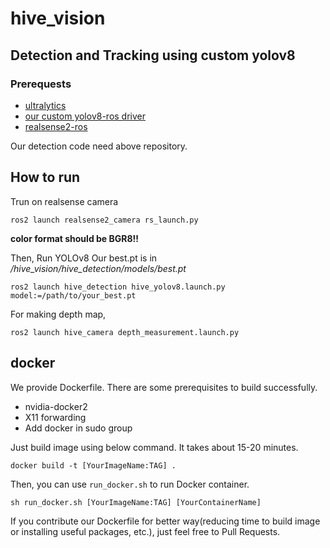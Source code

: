 # hive_vision

## Detection and Tracking using custom yolov8
### Prerequests
- [ultralytics](https://github.com/ultralytics/ultralytics)
- [our custom yolov8-ros driver](https://github.com/taehun-ryu/yolov8_ros)
- [realsense2-ros](https://github.com/IntelRealSense/realsense-ros.git)

Our detection code need above repository.

## How to run
Trun on realsense camera
```
ros2 launch realsense2_camera rs_launch.py
```
**color format should be BGR8!!**

Then, Run YOLOv8
Our best.pt is in */hive_vision/hive_detection/models/best.pt*
```
ros2 launch hive_detection hive_yolov8.launch.py model:=/path/to/your_best.pt
```

For making depth map,
```
ros2 launch hive_camera depth_measurement.launch.py
```

## docker
We provide Dockerfile. There are some prerequisites to build successfully.

- nvidia-docker2
- X11 forwarding
- Add docker in sudo group

Just build image using below command. It takes about 15-20 minutes.
```
docker build -t [YourImageName:TAG] .
```
Then, you can use `run_docker.sh` to run Docker container.
```
sh run_docker.sh [YourImageName:TAG] [YourContainerName]
```
If you contribute our Dockerfile for better way(reducing time to build image or installing useful packages, etc.), just feel free to Pull Requests.
